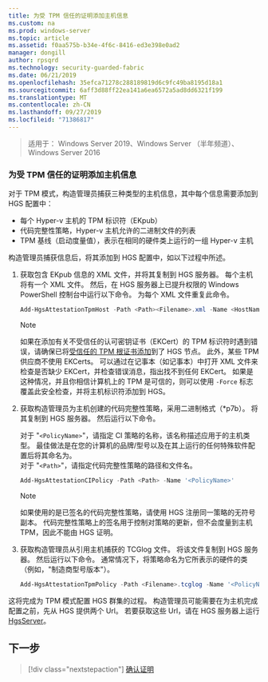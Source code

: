 ```yaml
---
title: 为受 TPM 信任的证明添加主机信息
ms.custom: na
ms.prod: windows-server
ms.topic: article
ms.assetid: f0aa575b-b34e-4f6c-8416-ed3e398e0ad2
manager: dongill
author: rpsqrd
ms.technology: security-guarded-fabric
ms.date: 06/21/2019
ms.openlocfilehash: 35efca71278c288189819d6c9fc49ba8195d18a1
ms.sourcegitcommit: 6aff3d88ff22ea141a6ea6572a5ad8dd6321f199
ms.translationtype: MT
ms.contentlocale: zh-CN
ms.lasthandoff: 09/27/2019
ms.locfileid: "71386817"
---
```

>适用于： Windows Server 2019、Windows Server （半年频道）、Windows Server 2016

### <a name="add-host-information-for-tpm-trusted-attestation"></a>为受 TPM 信任的证明添加主机信息

对于 TPM 模式，构造管理员捕获三种类型的主机信息，其中每个信息需要添加到 HGS 配置中：

- 每个 Hyper-v 主机的 TPM 标识符（EKpub）
- 代码完整性策略，Hyper-v 主机允许的二进制文件的列表
- TPM 基线（启动度量值），表示在相同的硬件类上运行的一组 Hyper-v 主机

构造管理员捕获信息后，将其添加到 HGS 配置中，如以下过程中所述。

1. 获取包含 EKpub 信息的 XML 文件，并将其复制到 HGS 服务器。 每个主机将有一个 XML 文件。 然后，在 HGS 服务器上已提升权限的 Windows PowerShell 控制台中运行以下命令。 为每个 XML 文件重复此命令。

    ```powershell
    Add-HgsAttestationTpmHost -Path <Path><Filename>.xml -Name <HostName>
    ```

    > [!NOTE]
    > 如果在添加有关不受信任的认可密钥证书（EKCert）的 TPM 标识符时遇到错误，请确保已将[受信任的 TPM 根证书添加](guarded-fabric-install-trusted-tpm-root-certificates.md)到了 HGS 节点。
    > 此外，某些 TPM 供应商不使用 EKCerts。
    > 可以通过在记事本（如记事本）中打开 XML 文件来检查是否缺少 EKCert，并检查错误消息，指出找不到任何 EKCert。
    > 如果是这种情况，并且你相信计算机上的 TPM 是可信的，则可以使用 `-Force` 标志覆盖此安全检查，并将主机标识符添加到 HGS。

2. 获取构造管理员为主机创建的代码完整性策略，采用二进制格式（\*p7b）。 将其复制到 HGS 服务器。 然后运行以下命令。

    对于 "`<PolicyName>`"，请指定 CI 策略的名称，该名称描述应用于的主机类型。 最佳做法是在您的计算机的品牌/型号以及在其上运行的任何特殊软件配置后将其命名为。<br>对于 "`<Path>`"，请指定代码完整性策略的路径和文件名。

    ```powershell
    Add-HgsAttestationCIPolicy -Path <Path> -Name '<PolicyName>'
    ```
    
    > [!NOTE]
    > 如果使用的是已签名的代码完整性策略，请使用 HGS 注册同一策略的无符号副本。
    > 代码完整性策略上的签名用于控制对策略的更新，但不会度量到主机 TPM，因此不能由 HGS 证明。

3. 获取构造管理员从引用主机捕获的 TCGlog 文件。 将该文件复制到 HGS 服务器。 然后运行以下命令。 通常情况下，将策略命名为它所表示的硬件的类（例如，"制造商型号版本"）。

    ```powershell
    Add-HgsAttestationTpmPolicy -Path <Filename>.tcglog -Name '<PolicyName>'
    ```

这将完成为 TPM 模式配置 HGS 群集的过程。 构造管理员可能需要在为主机完成配置之前，先从 HGS 提供两个 Url。 若要获取这些 Url，请在 HGS 服务器上运行[HgsServer](https://docs.microsoft.com/powershell/module/hgsserver/get-hgsserver?view=win10-ps)。

## <a name="next-step"></a>下一步

> [!div class="nextstepaction"]
> [确认证明](guarded-fabric-confirm-hosts-can-attest-successfully.md)
